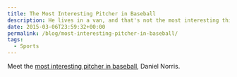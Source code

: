 ```yaml
---
title: The Most Interesting Pitcher in Baseball
description: He lives in a van, and that's not the most interesting thing.
date: 2015-03-06T23:59:32+00:00
permalink: /blog/most-interesting-pitcher-in-baseball/
tags:
  - Sports
---
```


Meet the [most interesting pitcher in baseball](http://espn.go.com/espn/feature/story/_/id/12420393/top-blue-jays-prospect-daniel-norris-lives-own-code), Daniel Norris.
